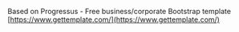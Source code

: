 Based on Progressus - Free business/corporate Bootstrap template
[https://www.gettemplate.com/](https://www.gettemplate.com/)